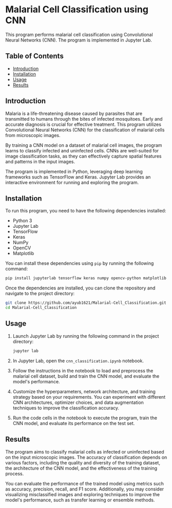 # Malarial Cell Classification using CNN

This program performs malarial cell classification using Convolutional Neural Networks (CNN). The program is implemented in Jupyter Lab.

## Table of Contents
- [Introduction](#introduction)
- [Installation](#installation)
- [Usage](#usage)
- [Results](#results)

## Introduction
Malaria is a life-threatening disease caused by parasites that are transmitted to humans through the bites of infected mosquitoes. Early and accurate diagnosis is crucial for effective treatment. This program utilizes Convolutional Neural Networks (CNN) for the classification of malarial cells from microscopic images.

By training a CNN model on a dataset of malarial cell images, the program learns to classify infected and uninfected cells. CNNs are well-suited for image classification tasks, as they can effectively capture spatial features and patterns in the input images.

The program is implemented in Python, leveraging deep learning frameworks such as TensorFlow and Keras. Jupyter Lab provides an interactive environment for running and exploring the program.

## Installation
To run this program, you need to have the following dependencies installed:

- Python 3
- Jupyter Lab
- TensorFlow
- Keras
- NumPy
- OpenCV
- Matplotlib

You can install these dependencies using `pip` by running the following command:

```bash
pip install jupyterlab tensorflow keras numpy opencv-python matplotlib
```

Once the dependencies are installed, you can clone the repository and navigate to the project directory:

```bash
git clone https://github.com/ayub1621/Malarial-Cell_Classification.git
cd Malarial-Cell_Classification
```

## Usage
1. Launch Jupyter Lab by running the following command in the project directory:
   ```bash
   jupyter lab
   ```

2. In Jupyter Lab, open the `cnn_classification.ipynb` notebook.

3. Follow the instructions in the notebook to load and preprocess the malarial cell dataset, build and train the CNN model, and evaluate the model's performance.

4. Customize the hyperparameters, network architecture, and training strategy based on your requirements. You can experiment with different CNN architectures, optimizer choices, and data augmentation techniques to improve the classification accuracy.

5. Run the code cells in the notebook to execute the program, train the CNN model, and evaluate its performance on the test set.

## Results
The program aims to classify malarial cells as infected or uninfected based on the input microscopic images. The accuracy of classification depends on various factors, including the quality and diversity of the training dataset, the architecture of the CNN model, and the effectiveness of the training process.

You can evaluate the performance of the trained model using metrics such as accuracy, precision, recall, and F1 score. Additionally, you may consider visualizing misclassified images and exploring techniques to improve the model's performance, such as transfer learning or ensemble methods.
